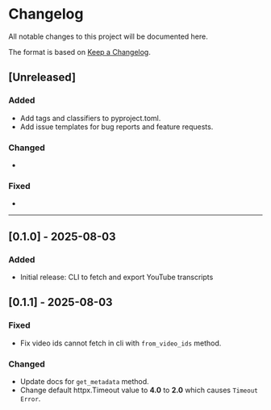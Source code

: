 # Changelog

All notable changes to this project will be documented here.

The format is based on [Keep a Changelog](https://keepachangelog.com/en/1.0.0/).

## [Unreleased]
### Added
- Add tags and classifiers to pyproject.toml.
- Add issue templates for bug reports and feature requests.

### Changed
- 

### Fixed
- 

---

## [0.1.0] - 2025-08-03
### Added
- Initial release: CLI to fetch and export YouTube transcripts

## [0.1.1] - 2025-08-03
### Fixed
- Fix video ids cannot fetch in cli with `from_video_ids` method.

### Changed
- Update docs for `get_metadata` method.
- Change default httpx.Timeout value to **4.0** to **2.0** which causes `Timeout Error`.
